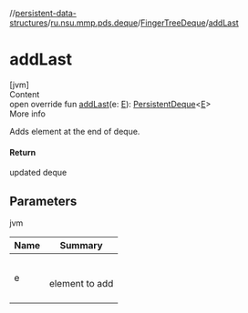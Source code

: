 //[persistent-data-structures](../../index.md)/[ru.nsu.mmp.pds.deque](../index.md)/[FingerTreeDeque](index.md)/[addLast](add-last.md)



# addLast  
[jvm]  
Content  
open override fun [addLast](add-last.md)(e: [E](index.md)): [PersistentDeque](../-persistent-deque/index.md)<[E](index.md)>  
More info  


Adds element at the end of deque.



#### Return  


updated deque



## Parameters  
  
jvm  
  
|  Name|  Summary| 
|---|---|
| <a name="ru.nsu.mmp.pds.deque/FingerTreeDeque/addLast/#TypeParam(bounds=[kotlin.Any?])/PointingToDeclaration/"></a>e| <a name="ru.nsu.mmp.pds.deque/FingerTreeDeque/addLast/#TypeParam(bounds=[kotlin.Any?])/PointingToDeclaration/"></a><br><br>element to add<br><br>
  
  



